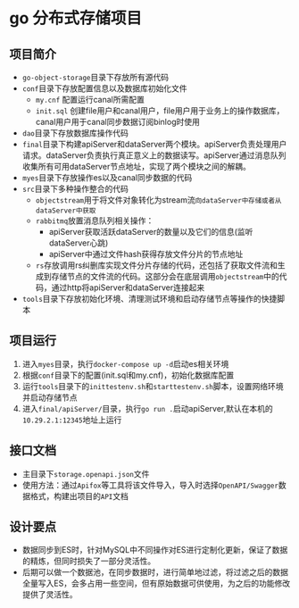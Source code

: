 # go 分布式存储项目

## 项目简介
- `go-object-storage`目录下存放所有源代码
- `conf`目录下存放配置信息以及数据库初始化文件
	- `my.cnf` 配置运行canal所需配置
	- `init.sql` 创建file用户和canal用户，file用户用于业务上的操作数据库，canal用户用于canal同步数据订阅binlog时使用
- `dao`目录下存放数据库操作代码
- `final`目录下构建apiServer和dataServer两个模块。apiServer负责处理用户请求。dataServer负责执行真正意义上的数据读写。apiServer通过消息队列收集所有可用dataServer节点地址，实现了两个模块之间的解耦。
- `myes`目录下存放操作es以及canal同步数据的代码
- `src`目录下多种操作整合的代码
	- `objectstream`用于将文件对象转化为stream流`向dataServer中存储或者从dataServer中获取`
	- `rabbitmq`放置消息队列相关操作：
		- apiServer获取活跃dataServer的数量以及它们的信息(监听dataServer心跳)
		- apiServer中通过文件hash获得存放文件分片的节点地址
	- `rs`存放调用rs纠删库实现文件分片存储的代码，还包括了获取文件流和生成到存储节点的文件流的代码。这部分会在底层调用`objectstream`中的代码，通过http将apiServer和dataServer连接起来
- `tools`目录下存放初始化环境、清理测试环境和启动存储节点等操作的快捷脚本
## 项目运行
1. 进入`myes`目录，执行`docker-compose up -d`启动es相关环境
2. 根据`conf`目录下的配置(init.sql和my.cnf)，初始化数据库配置
3. 运行`tools`目录下的`inittestenv.sh`和`starttestenv.sh`脚本，设置网络环境并启动存储节点
4. 进入`final/apiServer/`目录，执行`go run .`启动apiServer,默认在本机的`10.29.2.1:12345`地址上运行
## 接口文档
- 主目录下`storage.openapi.json`文件
- 使用方法：通过`Apifox`等工具将该文件导入，导入时选择`OpenAPI/Swagger`数据格式，构建出项目的`API`文档
## 设计要点
- 数据同步到ES时，针对MySQL中不同操作对ES进行定制化更新，保证了数据的精炼，但同时损失了一部分灵活性。
- 后期可以做一个数据池，在同步数据时，进行简单地过滤，将过滤之后的数据全量写入ES，会多占用一些空间，但有原始数据可供使用，为之后的功能修改提供了灵活性。
